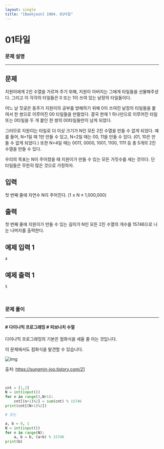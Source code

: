```yaml
---
layout: single
title: "[Baekjoon] 1904. 01타일"
---
```




# 01타일

### 문제 설명

---

## 문제

지원이에게 2진 수열을 가르쳐 주기 위해, 지원이 아버지는 그에게 타일들을 선물해주셨다. 그리고 이 각각의 타일들은 0 또는 1이 쓰여 있는 낱장의 타일들이다.

어느 날 짓궂은 동주가 지원이의 공부를 방해하기 위해 0이 쓰여진 낱장의 타일들을 붙여서 한 쌍으로 이루어진 00 타일들을 만들었다. 결국 현재 1 하나만으로 이루어진 타일 또는 0타일을 두 개 붙인 한 쌍의 00타일들만이 남게 되었다.

그러므로 지원이는 타일로 더 이상 크기가 N인 모든 2진 수열을 만들 수 없게 되었다. 예를 들어, N=1일 때 1만 만들 수 있고, N=2일 때는 00, 11을 만들 수 있다. (01, 10은 만들 수 없게 되었다.) 또한 N=4일 때는 0011, 0000, 1001, 1100, 1111 등 총 5개의 2진 수열을 만들 수 있다.

우리의 목표는 N이 주어졌을 때 지원이가 만들 수 있는 모든 가짓수를 세는 것이다. 단 타일들은 무한히 많은 것으로 가정하자.

## 입력

첫 번째 줄에 자연수 N이 주어진다. (1 ≤ N ≤ 1,000,000)

## 출력

첫 번째 줄에 지원이가 만들 수 있는 길이가 N인 모든 2진 수열의 개수를 15746으로 나눈 나머지를 출력한다.

## 예제 입력 1 

```
4
```

## 예제 출력 1 

```
5
```

<br>

### 문제 풀이

---

#### \# 다이나믹 프로그래밍 \# 피보나치 수열

다이나믹 프로그래밍의 기본은 점화식을 세울 줄 아는 것입니다. 

이 문제에서도 점화식을 발견할 수 있습니다. 

![img](https://blog.kakaocdn.net/dn/qQk1s/btqytsj3Uw8/rIuKwJMzvERv3dQOsWnU3k/img.png)

출처: https://sungmin-joo.tistory.com/21

<br>

```python
cnt = [1,2]
N = int(input())
for n in range(3,N+1):
    cnt[(n+1)%2] = sum(cnt) % 15746
print(cnt[(N+1)%2])

# 또는

a, b = 0, 1
N = int(input())
for n in range(N):
    a, b = b, (a+b) % 15746
print(b)
```


